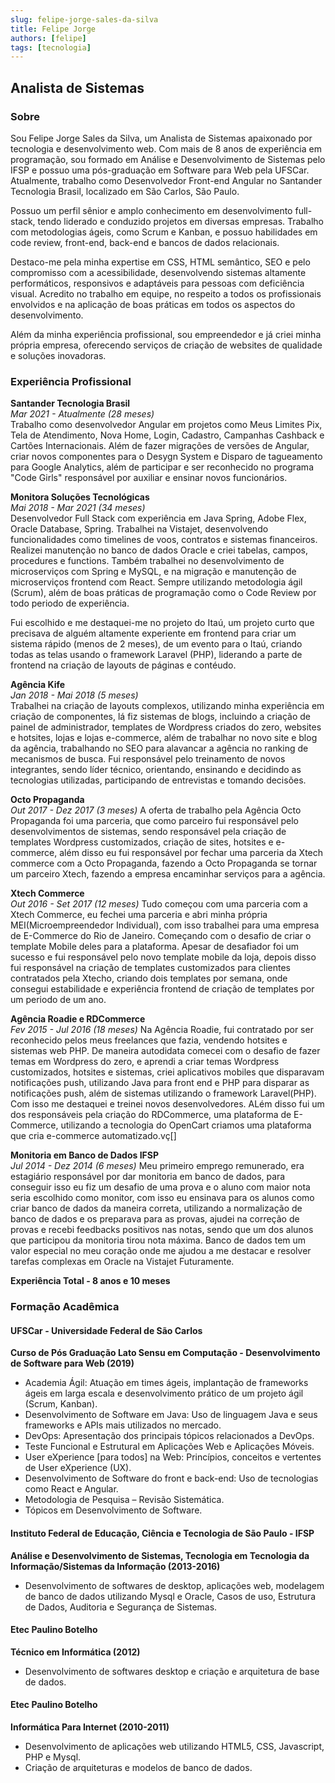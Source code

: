 ```yaml
---
slug: felipe-jorge-sales-da-silva
title: Felipe Jorge
authors: [felipe]
tags: [tecnologia]
---
```


## Analista de Sistemas

### Sobre

Sou Felipe Jorge Sales da Silva, um Analista de Sistemas apaixonado por tecnologia e desenvolvimento web. Com mais de 8 anos de experiência em programação, sou formado em Análise e Desenvolvimento de Sistemas pelo IFSP e possuo uma pós-graduação em Software para Web pela UFSCar. Atualmente, trabalho como Desenvolvedor Front-end Angular no Santander Tecnologia Brasil, localizado em São Carlos, São Paulo.

Possuo um perfil sênior e amplo conhecimento em desenvolvimento full-stack, tendo liderado e conduzido projetos em diversas empresas. Trabalho com metodologias ágeis, como Scrum e Kanban, e possuo habilidades em code review, front-end, back-end e bancos de dados relacionais.

Destaco-me pela minha expertise em CSS, HTML semântico, SEO e pelo compromisso com a acessibilidade, desenvolvendo sistemas altamente performáticos, responsivos e adaptáveis para pessoas com deficiência visual. Acredito no trabalho em equipe, no respeito a todos os profissionais envolvidos e na aplicação de boas práticas em todos os aspectos do desenvolvimento.

Além da minha experiência profissional, sou empreendedor e já criei minha própria empresa, oferecendo serviços de criação de websites de qualidade e soluções inovadoras.

### Experiência Profissional
**Santander Tecnologia Brasil**  
*Mar 2021 - Atualmente (28 meses)*  
Trabalho como desenvolvedor Angular em projetos como Meus Limites Pix, Tela de Atendimento, Nova Home, Login, Cadastro, Campanhas Cashback e Cartões Internacionais. Além de fazer migrações de versões de Angular, criar novos componentes para o Desygn System e Disparo de tagueamento para Google Analytics, além de participar e ser reconhecido no programa "Code Girls" responsável por auxiliar e ensinar novos funcionários.

**Monitora Soluções Tecnológicas**  
*Mai 2018 - Mar 2021 (34 meses)*  
Desenvolvedor Full Stack com experiência em Java Spring, Adobe Flex, Oracle Database, Spring. Trabalhei na Vistajet, desenvolvendo funcionalidades como timelines de voos, contratos e sistemas financeiros. Realizei manutenção no banco de dados Oracle e criei tabelas, campos, procedures e functions. Também trabalhei no desenvolvimento de microserviços com Spring e MySQL, e na migração e manutenção de microserviços frontend com React. Sempre utilizando metodologia ágil (Scrum), além de boas práticas de programação como o Code Review por todo periodo de experiência.

Fui escolhido e me destaquei-me no projeto do Itaú, um projeto curto que precisava de alguém altamente experiente em frontend para criar um sistema rápido (menos de 2 meses), de um evento para o Itaú, criando todas as telas usando o framework Laravel (PHP), liderando a parte de frontend na criação de layouts de páginas e contéudo.

**Agência Kife**  
*Jan 2018 - Mai 2018 (5 meses)*  
Trabalhei na criação de layouts complexos, utilizando minha experiência em criação de componentes, lá fiz sistemas de blogs, incluindo a criação de painel de administrador, templates de Wordpress criados do zero, websites e hotsites, lojas e lojas e-commerce, além de trabalhar no novo site e blog da agência, trabalhando no SEO para alavancar a agência no ranking de mecanismos de busca. Fui responsável pelo treinamento de novos integrantes, sendo líder técnico, orientando, ensinando e decidindo as tecnologias utilizadas, participando de entrevistas e tomando decisões.

**Octo Propaganda**  
*Out 2017 - Dez 2017 (3 meses)*
A oferta de trabalho pela Agência Octo Propaganda foi uma parceria, que como parceiro fui responsável pelo desenvolvimentos de sistemas, sendo responsável pela criação de templates Wordpress customizados, criação de sites, hotsites e e-commerce, além disso eu fui responsável por fechar uma parceria da Xtech commerce com a Octo Propaganda, fazendo a Octo Propaganda se tornar um parceiro Xtech, fazendo a empresa encaminhar serviços para a agência.

**Xtech Commerce**  
*Out 2016 - Set 2017 (12 meses)*
Tudo começou com uma parceria com a Xtech Commerce, eu fechei uma parceria e  abri minha própria MEI(Microempreendedor Individual), com isso trabalhei para uma empresa de E-Commerce do Rio de Janeiro. Começando com o desafio de criar o template Mobile deles para a plataforma. Apesar de desafiador foi um sucesso e fui responsável pelo novo template mobile da loja, depois disso fui responsável na criação de templates customizados para clientes contratados pela Xtecho, criando dois templates por semana, onde consegui estabilidade e experiência  frontend de criação de templates por um periodo de um ano.

**Agência Roadie e RDCommerce**  
*Fev 2015 - Jul 2016 (18 meses)*
Na Agência Roadie, fui contratado por ser reconhecido pelos meus freelances que fazia, vendendo hotsites e sistemas web PHP. De maneira autodidata comecei com o desafio de fazer temas em Wordpress do zero, e aprendi a criar temas Wordpress customizados, hotsites e sistemas, criei aplicativos mobiles que disparavam notificações push, utilizando Java para front end e PHP para disparar as notificações push, além de sistemas utilizando o framework Laravel(PHP). Com isso me destaquei e treinei novos desenvolvedores. ALém disso fui um dos responsáveis pela criação do RDCommerce, uma plataforma de E-Commerce, utilizando a tecnologia do OpenCart criamos uma plataforma que cria e-commerce automatizado.vç[]

**Monitoria em Banco de Dados IFSP**  
*Jul 2014 - Dez 2014 (6 meses)*
Meu primeiro emprego remunerado, era estagiário responsável por dar monitoria em banco de dados, para conseguir isso eu fiz um desafio de uma prova e o aluno com maior nota seria escolhido como monitor, com isso eu ensinava para os alunos como criar banco de dados da maneira correta, utilizando a normalização de banco de dados e os preparava para as provas, ajudei na correção de provas e  recebi feedbacks positivos nas notas, sendo que um dos alunos que participou da monitoria tirou nota máxima. Banco de dados tem um valor especial no meu coração onde me ajudou a me destacar e resolver tarefas complexas em Oracle na Vistajet Futuramente.

**Experiência Total - 8 anos e 10 meses**

### Formação Acadêmica

#### UFSCar - Universidade Federal de São Carlos
**Curso de Pós Graduação Lato Sensu em Computação - Desenvolvimento de Software para Web (2019)**

- Academia Ágil: Atuação em times ágeis, implantação de frameworks ágeis em larga escala e desenvolvimento prático de um projeto ágil (Scrum, Kanban).
- Desenvolvimento de Software em Java: Uso de linguagem Java e seus frameworks e APIs mais utilizados no mercado.
- DevOps: Apresentação dos principais tópicos relacionados a DevOps.
- Teste Funcional e Estrutural em Aplicações Web e Aplicações Móveis.
- User eXperience [para todos] na Web: Princípios, conceitos e vertentes de User eXperience (UX).
- Desenvolvimento de Software do front e back-end: Uso de tecnologias como React e Angular.
- Metodologia de Pesquisa – Revisão Sistemática.
- Tópicos em Desenvolvimento de Software.

#### Instituto Federal de Educação, Ciência e Tecnologia de São Paulo - IFSP
**Análise e Desenvolvimento de Sistemas, Tecnologia em Tecnologia da Informação/Sistemas da Informação (2013-2016)**

- Desenvolvimento de softwares de desktop, aplicações web, modelagem de banco de dados utilizando Mysql e Oracle, Casos de uso, Estrutura de Dados, Auditoria e Segurança de Sistemas.

#### Etec Paulino Botelho
**Técnico em Informática (2012)**

- Desenvolvimento de softwares desktop e criação e arquitetura de base de dados.

#### Etec Paulino Botelho
**Informática Para Internet (2010-2011)**

- Desenvolvimento de aplicações web utilizando HTML5, CSS, Javascript, PHP e Mysql.
- Criação de arquiteturas e modelos de banco de dados.